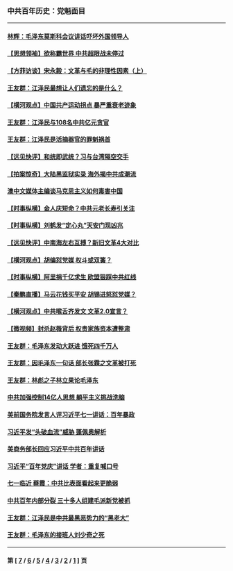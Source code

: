 ### 中共百年历史：党魁面目
---
#### [林辉：毛泽东莫斯科会议讲话吓坏外国领导人](../../pages/nf1176107/n13917931.md?09150430) 
#### [【思想领袖】欲称霸世界 中共超限战未停过](../../pages/nf1176107/n13745142.md?09150430) 
#### [【方菲访谈】宋永毅：文革与毛的非理性因素（上）](../../pages/nf1176107/n13469956.md?09150430) 
#### [王友群：江泽民最想让人们遗忘的是什么？](../../pages/nf1176107/n13408949.md?09150430) 
#### [【横河观点】中国共产运动拐点 暴严重衰老迹象](../../pages/nf1176107/n13388333.md?09150430) 
#### [王友群：江泽民与108名中共亿元贪官](../../pages/nf1176107/n13352358.md?09150430) 
#### [王友群：江泽民是活摘器官的罪魁祸首](../../pages/nf1176107/n13336903.md?09150430) 
#### [【远见快评】和统即武统？习与台湾隔空交手](../../pages/nf1176107/n13297739.md?09150430) 
#### [【拍案惊奇】大陆黑监狱实录 海外揭中共成潮流](../../pages/nf1176107/n13288853.md?09150430) 
#### [澳中文媒体主编谈马克思主义如何毒害中国](../../pages/nf1176107/n13257387.md?09150430) 
#### [【时事纵横】金人庆短命？中共元老长寿引关注](../../pages/nf1176107/n13217934.md?09150430) 
#### [【时事纵横】刘鹤发“定心丸”天安门现凶兆](../../pages/nf1176107/n13215416.md?09150430) 
#### [【远见快评】中南海左右互搏？新旧文革4大对比](../../pages/nf1176107/n13214745.md?09150430) 
#### [【横河观点】胡编怼党媒 权斗或双簧？](../../pages/nf1176107/n13210864.md?09150430) 
#### [【时事纵横】阿里捐千亿求生 欧盟狠踩中共红线](../../pages/nf1176107/n13206431.md?09150430) 
#### [【秦鹏直播】马云花钱买平安 胡锡进怒怼党媒？](../../pages/nf1176107/n13206392.md?09150430) 
#### [【横河观点】中共喉舌齐发文 文革2.0宣言？](../../pages/nf1176107/n13201248.md?09150430) 
#### [【微视频】封杀赵薇背后 权贵家族资本遭整肃](../../pages/nf1176107/n13197798.md?09150430) 
#### [王友群：毛泽东发动大跃进 饿死四千万人](../../pages/nf1176107/n13177158.md?09150430) 
#### [王友群：因毛泽东一句话 部长张霖之文革被打死](../../pages/nf1176107/n13161711.md?09150430) 
#### [王友群：林彪之子林立果论毛泽东](../../pages/nf1176107/n13128622.md?09150430) 
#### [中共加强控制14亿人思想 躺平主义挑战洗脑](../../pages/nf1176107/n13094299.md?09150430) 
#### [美前国务院发言人评习近平七一讲话：百年暴政](../../pages/nf1176107/n13066986.md?09150430) 
#### [习近平发“头破血流”威胁 蓬佩奥解析](../../pages/nf1176107/n13063604.md?09150430) 
#### [美商务部长回应习近平中共百年讲话](../../pages/nf1176107/n13062903.md?09150430) 
#### [习近平“百年党庆”讲话 学者：重复喊口号](../../pages/nf1176107/n13061411.md?09150430) 
#### [七一临近 蔡霞：中共比表面看起来更脆弱](../../pages/nf1176107/n13056418.md?09150430) 
#### [中共百年内部分裂 三十多人组建毛派新党被抓](../../pages/nf1176107/n13044023.md?09150430) 
#### [王友群：江泽民是中共最黑恶势力的“黑老大”](../../pages/nf1176107/n13022180.md?09150430) 
#### [王友群：毛泽东的接班人刘少奇之死](../../pages/nf1176107/n12991772.md?09150430) 

---
#### 第 [ [7](./7.md?09150430) / [6](./6.md?09150430) / [5](./5.md?09150430) / [4](./4.md?09150430) / [3](./3.md?09150430) / [2](./2.md?09150430) / [1](./1.md?09150430) ] 页

